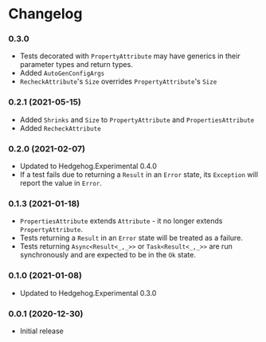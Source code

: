# Changelog

### 0.3.0

* Tests decorated with `PropertyAttribute` may have generics in their parameter types and return types.
* Added `AutoGenConfigArgs`
* `RecheckAttribute`'s `Size` overrides `PropertyAttribute`'s `Size`

### 0.2.1 (2021-05-15)

* Added `Shrinks` and `Size` to `PropertyAttribute` and `PropertiesAttribute`
* Added `RecheckAttribute`

### 0.2.0 (2021-02-07)

* Updated to Hedgehog.Experimental 0.4.0
* If a test fails due to returning a `Result` in an `Error` state, its `Exception` will report the value in `Error`.

### 0.1.3 (2021-01-18)

* `PropertiesAttribute` extends `Attribute` - it no longer extends `PropertyAttribute`.
* Tests returning a `Result` in an `Error` state will be treated as a failure.
* Tests returning `Async<Result<_,_>>` or `Task<Result<_,_>>` are run synchronously and are expected to be in the `Ok` state.

### 0.1.0 (2021-01-08)

* Updated to Hedgehog.Experimental 0.3.0

### 0.0.1 (2020-12-30)

* Initial release
